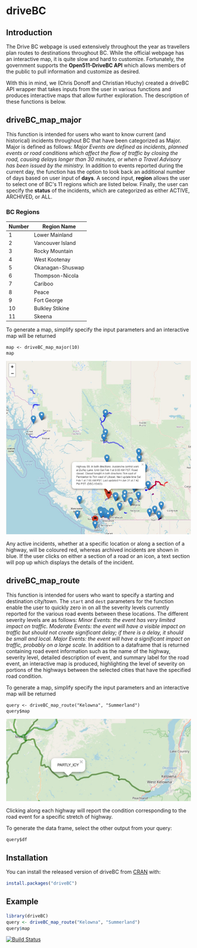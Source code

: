 
# driveBC

<!-- badges: start -->
<!-- badges: end -->

## Introduction

The Drive BC webpage is used extensively throughout the year as travellers plan routes to destinations throughout BC.  While the official webpage has an interactive map, it is quite slow and hard to customize.  Fortunately, the government supports the **Open511-DriveBC API** which allows members of the public to pull information and customize as desired.  

With this in mind, we (Chris Donoff and Christian Hluchy) created a driveBC API wrapper that takes inputs from the user in various functions and produces interactive maps that allow further exploration.  The description of these functions is below.

## driveBC\_map_major

This function is intended for users who want to know current (and historical) incidents throughout BC that have been categorized as Major.  Major is defined as follows: *Major Events are defined as incidents, planned events or road conditions which affect the flow of traffic by closing the road, causing delays longer than 30 minutes, or when a Travel Advisory has been issued by the ministry.*  In addition to events reported during the current day, the function has the option to look back an additional number of days based on user input of **days**. A second input, **region** allows the user to select one of BC's 11 regions which are listed below.  Finally, the user can specify the **status** of the incidents, which are categorized as either ACTIVE, ARCHIVED, or ALL.

### BC Regions
|Number|Region Name|
|------|-----------|
| 1    |Lower Mainland|
| 2    |Vancouver Island|
| 3    |Rocky Mountain|
| 4    |West Kootenay |
| 5    |Okanagan-Shuswap|
| 6    |Thompson-Nicola|
| 7    |Cariboo    |
| 8    |Peace |
| 9    |Fort George |
| 10   |Bulkley Stikine |
| 11   | Skeena  |

To generate a map, simplify specify the input parameters and an interactive map will be returned

```{r, eval=FALSE}
map <- driveBC_map_major(10)
map
```
![](driveBC_map_major.jpg)


Any active incidents, whether at a specific location or along a section of a highway, will be coloured red, whereas archived incidents are shown in blue.  If the user clicks on either a section of a road or an icon, a text section will pop up which displays the details of the incident.

## driveBC\_map_route

This function is intended for users who want to specify a starting and destination city/town. The `start` and `dest` parameters for the function enable the user to quickly zero in on all the severity levels currently reported for the various road events between these locations. The different severity levels are as follows: *Minor Events: the event has very limited impact on traffic.* *Moderate Events: the event will have a visible impact on traffic but should not create significant delay; if there is a delay, it should be small and local.* *Major Events: the event will have a significant impact on traffic, probably on a large scale.*  In addition to a dataframe that is returned containing road event information such as the name of the highway, severity level, detailed description of event, and summary label for the road event, an interactive map is produced, highlighting the level of severity on portions of the highways between the selected cities that have the specified road condition.

To generate a map, simplify specify the input parameters and an interactive map will be returned

```{r, eval=FALSE}
query <- driveBC_map_route("Kelowna", "Summerland")
query$map
```
![](driveBC_map_route.jpeg)

Clicking along each highway will report the condition corresponding to the road event for a specific stretch of highway.

To generate the data frame, select the other output from your query:

```{r, eval=F}
query$df
```


## Installation

You can install the released version of driveBC from [CRAN](https://CRAN.R-project.org) with:

``` r
install.packages("driveBC")
```

## Example


``` r
library(driveBC)
query <- driveBC_map_route("Kelowna", "Summerland")
query$map
```

[![Build Status](https://travis-ci.com/chluchy/driveBC.svg?branch=master)](https://travis-ci.com/chluchy/driveBC)
